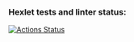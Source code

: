 ### Hexlet tests and linter status:
[![Actions Status](https://github.com/Zakir0000/layout-designer-project-56/workflows/hexlet-check/badge.svg)](https://github.com/Zakir0000/layout-designer-project-56/actions)